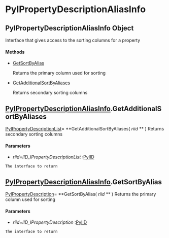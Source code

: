 # PyIPropertyDescriptionAliasInfo

## PyIPropertyDescriptionAliasInfo Object

Interface that gives access to the sorting columns for a property

#### Methods


  - [GetSortByAlias](PyIPropertyDescriptionAliasInfo.md#pyipropertydescriptionaliasinfogetsortbyalias)

    Returns the primary column used for sorting&nbsp;

  - [GetAdditionalSortByAliases](PyIPropertyDescriptionAliasInfo.md#pyipropertydescriptionaliasinfogetadditionalsortbyaliases)

    Returns secondary sorting columns&nbsp;

## [PyIPropertyDescriptionAliasInfo](#pyipropertydescriptionaliasinfo)\.GetAdditionalSortByAliases

[PyIPropertyDescriptionList](#pyipropertydescriptionlist)\= **GetAdditionalSortByAliases\( *riid* ** \)
Returns secondary sorting columns

#### Parameters


  -  *riid\=IID\_IPropertyDescriptionList* :[PyIID](#pyiid)

    The interface to return

## [PyIPropertyDescriptionAliasInfo](#pyipropertydescriptionaliasinfo)\.GetSortByAlias

[PyIPropertyDescription](#pyipropertydescription)\= **GetSortByAlias\( *riid* ** \)
Returns the primary column used for sorting

#### Parameters


  -  *riid\=IID\_IPropertyDescription* :[PyIID](#pyiid)

    The interface to return